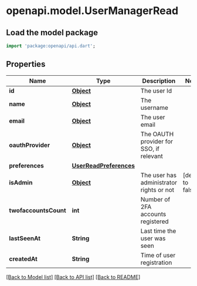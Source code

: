 # openapi.model.UserManagerRead

## Load the model package
```dart
import 'package:openapi/api.dart';
```

## Properties
Name | Type | Description | Notes
------------ | ------------- | ------------- | -------------
**id** | [**Object**](.md) | The user Id | 
**name** | [**Object**](.md) | The username | 
**email** | [**Object**](.md) | The user email | 
**oauthProvider** | [**Object**](.md) | The OAUTH provider for SSO, if relevant | 
**preferences** | [**UserReadPreferences**](UserReadPreferences.md) |  | 
**isAdmin** | [**Object**](.md) | The user has administrator rights or not | [default to false]
**twofaccountsCount** | **int** | Number of 2FA accounts registered | 
**lastSeenAt** | **String** | Last time the user was seen | 
**createdAt** | **String** | Time of user registration | 

[[Back to Model list]](../README.md#documentation-for-models) [[Back to API list]](../README.md#documentation-for-api-endpoints) [[Back to README]](../README.md)


